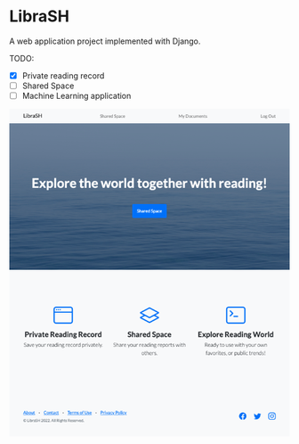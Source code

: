 # LibraSH

A web application project implemented with Django.

TODO:
- [x] Private reading record
- [ ] Shared Space
- [ ] Machine Learning application

![image](./cover.png)
